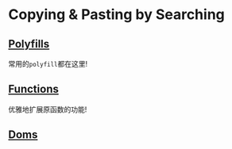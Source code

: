 # Copying & Pasting by Searching

## [Polyfills](/polyfills/)

常用的`polyfill`都在这里!

## [Functions](/functions/)

优雅地扩展原函数的功能!

## [Doms](/doms/)